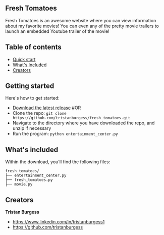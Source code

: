 ## Fresh Tomatoes

Fresh Tomatoes is an awesome website where you can view information about my favorite movies! You can even any of the pretty movie trailers to launch an embedded Youtube trailer of the movie!


## Table of contents

* [Quick start](#getting-started)
* [What's Included](#what's-included)
* [Creators](#creators)


## Getting started

Here's how to get started:

* [Download the latest release](https://github.com/tristanburgess/fresh_tomatoes/archive/master.zip)
#OR
* Clone the repo: `git clone https://github.com/tristanburgess/fresh_tomatoes.git`
* Navigate to the directory where you have downloaded the repo, and unzip if necessary
* Run the program: `python entertainment_center.py`

## What's included

Within the download, you'll find the following files:

```
fresh_tomatoes/
├── entertainment_center.py
├── fresh_tomatoes.py
├── movie.py

```


## Creators

**Tristan Burgess**

* <https://www.linkedin.com/in/tristanburgess1>
* <https://github.com/tristanburgess>

